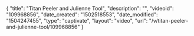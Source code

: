 {
    "title": "Titan Peeler and Julienne Tool",
    "description": "",
    "videoid": "109968856",
    "date_created": "1502518553",
    "date_modified": "1504247455",
    "type": "captivate",
    "layout": "video",
    "url": "\/v\/titan-peeler-and-julienne-tool\/109968856"
}